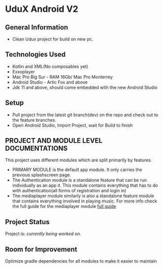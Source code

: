 UduX Android V2
=====================================

## General Information
- Clean Udux project for build on new pc.


## Technologies Used
- Kotlin and XML(No composables yet)
- Exxoplayer
- Mac Pro Big Sur - RAM 16Gb/ Mac Pro Monterrey
- Android Studio - Artic Fox and above
- Jdk 11 and above, should come embedded with the new Android Studio


## Setup
- Pull project from the latest git branch(dev) on the repo and check out to the feature branches.
- Open Android Studio, Import Project, wait for Build to finish

## PROJECT AND MODULE LEVEL DOCUMENTATIONS
This project uses different modules which are split primarily by features.
- PRIMARY MODULE is the default app module. It only carries the previous splashscreen page.
- The Authentication module is a standalone feature that can be run individually as an app it. This module contains everything that has to do with authentication(all forms of registration and login in)
- The mediaplayer module similarly is also a standalone feature module that contains everything involved in playing music. For more info check the full guide for the mediaplayer module [full guide](docs/FullGuide.md)

## Project Status
Project is:  _currently being worked on_.




## Room for Improvement
Optimize gradle dependencies for all modules to make it easier to maintain
